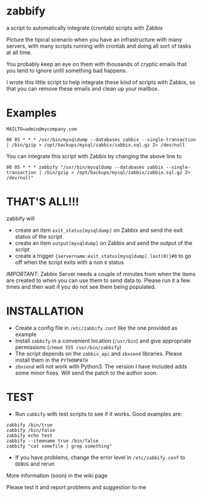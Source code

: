 zabbify
=======

a script to automatically integrate (crontab) scripts with Zabbix

Picture the tipical scenario when you have an infrastructure with many servers, with many scripts running 
with crontab and doing all sort of tasks at all time.

You probably keep an eye on them with thousands of cryptic emails that you tend to ignore until something bad happens.

I wrote this little script to help integrate these kind of scripts with Zabbix, so that you can remove these emails
and clean up your mailbox.

Examples
=======

```
MAILTO=admin@mycompany.com

00 05 * * * /usr/bin/mysqldump --databases zabbix --single-transaction | /bin/gzip > /opt/backups/mysql/zabbix/zabbix.sql.gz 2> /dev/null
```
You can integrate this script with Zabbix by changing the above line to 

```
00 05 * * * zabbify "/usr/bin/mysqldump --databases zabbix --single-transaction | /bin/gzip > /opt/backups/mysql/zabbix/zabbix.sql.gz 2> /dev/null"
```

THAT'S ALL!!!
====

zabbify will
* create an item `exit_status[mysqldump]` on Zabbix and send the exit status of the script
* create an item `output[mysqldump]` on Zabbix and send the output of the script
* create a trigger `{servername:exit_status[mysqldump].last(0)}#0` to go off when the script exits with a non `0` status

*IMPORTANT*: Zabbix Server needs a couple of minutes from when the items are created to when you can use them to send data to. Please run it a few times and then wait if you do not see them being populated.

INSTALLATION
====

* Create a config file in `/etc/zabbify.conf` like the one provided as example
* Install `zabbify` in a convenient location (`/usr/bin`) and give appropriate permissions (`chmod 555 /usr/bin/zabbify`)
* The script depends on the `zabbix_api` and `zbxsend` libraries. Please install them in the `PYTHONPATH`
* `zbxsend` will not work with Python3. The version I have included adds some minor fixes. Will send the patch to the author soon.

TEST
====

* Run `zabbify` with test scripts to see if it works. Good examples are:

``` 
zabbify /bin/true
zabbify /bin/false
zabbify echo test
zabbify --itemname true /bin/false
zabbify "cat somefile | grep something"
```

* If you have problems, change the error level in `/etc/zabbify.conf` to `DEBUG` and rerun


More information (soon) in the wiki page

Please test it and report problems and suggestion to me 

